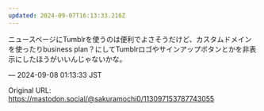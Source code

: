 ```yaml
---
updated: 2024-09-07T16:13:33.216Z
---
```


<p>ニュースページにTumblrを使うのは便利でよさそうだけど、カスタムドメインを使ったりbusiness plan？にしてTumblrロゴやサインアップボタンとかを非表示にしたほうがいいんじゃないかな。</p>

&mdash; 2024-09-08 01:13:33 JST

Original URL: https://mastodon.social/@sakuramochi0/113097153787743055

